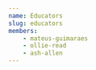 ```yaml
---
name: Educators
slug: educators
members:
    - mateus-guimaraes
    - ollie-read
    - ash-allen
---
```

